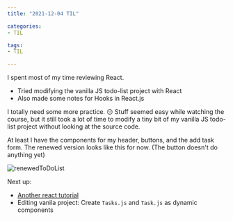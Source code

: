 ```yaml
---
title: "2021-12-04 TIL"

categories: 
- TIL

tags:
- TIL

---
```


I spent most of my time reviewing React.

- Tried modifying the vanilla JS todo-list project with React
- Also made some notes for Hooks in React.js

I totally need some more practice. 😑 Stuff seemed easy while watching the course, but it still took a lot of time to modify a tiny bit of my vanilla JS todo-list project without looking at the source code. 

At least I have the components for my header, buttons, and the add task form. The renewed version looks like this for now. (The button doesn't do anything yet)

![renewedToDoList](https://user-images.githubusercontent.com/54295374/144714672-3322f517-8c10-47f7-9e81-199706c5a193.png)

Next up:

- [Another react tutorial](https://reactjs.org/docs/getting-started.html)
- Editing vanila project: Create `Tasks.js` and `Task.js` as dynamic components
